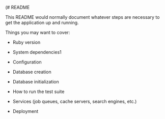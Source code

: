 (# README

This README would normally document whatever steps are necessary to get the
application up and running.

Things you may want to cover:

* Ruby version

* System dependencies1

* Configuration

* Database creation

* Database initialization

* How to run the test suite

* Services (job queues, cache servers, search engines, etc.)

* Deployment 



